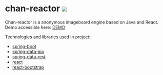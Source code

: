 chan-reactor [![](http://chanreactor.top:8080/buildStatus/icon?job=chan)](http://chanreactor.top:8080/job/chan/)
=========
Chan-reactor is a anonymous imageboard engine based on Java and React. Demo accessible here: [DEMO](http://chanreactor.top:9090)

Technologies and libraries used in project: 
* [spring-boot](http://projects.spring.io/spring-boot/)
* [spring-data-jpa](http://projects.spring.io/spring-data-jpa/)
* [spring-data-rest](http://projects.spring.io/spring-data-rest/)
* [react](https://facebook.github.io/react)
* [react-bootstrap](https://react-bootstrap.github.io)
